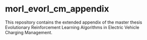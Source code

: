 # morl_evorl_cm_appendix
This repository contains the extended appendix of the master thesis Evolutionary Reinforcement Learning Algorithms in Electric Vehicle Charging Management.
